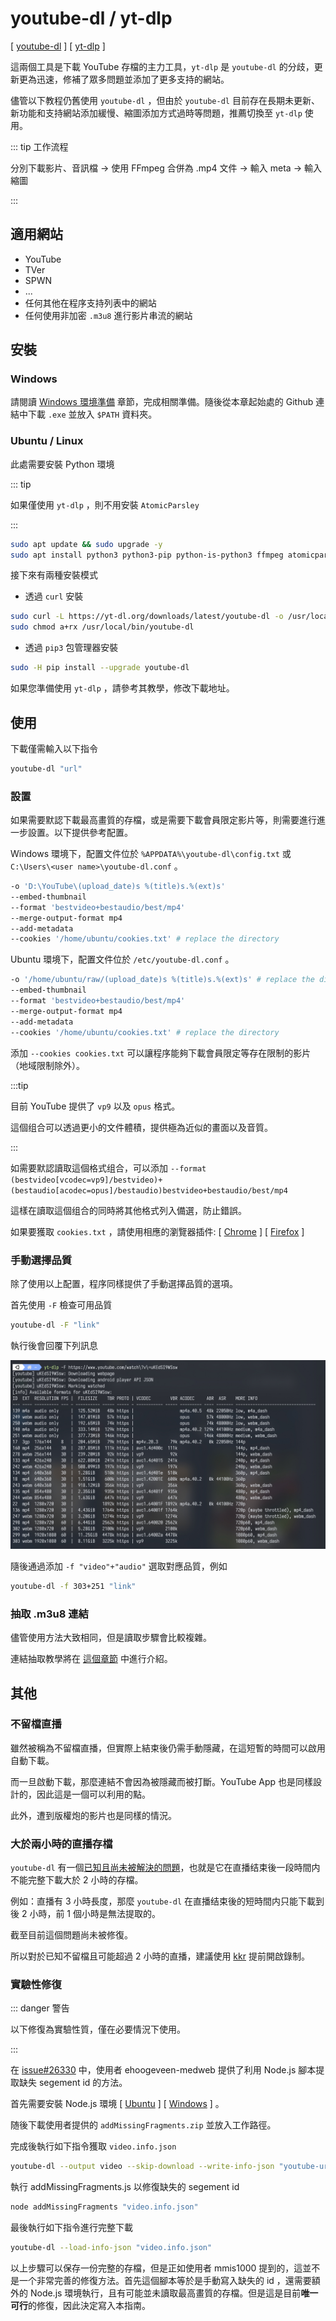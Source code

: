# youtube-dl / yt-dlp

[ [youtube-dl](https://github.com/ytdl-org/youtube-dl) ] [ [yt-dlp](https://github.com/yt-dlp/yt-dlp) ]

這兩個工具是下載 YouTube 存檔的主力工具，`yt-dlp` 是 `youtube-dl` 的分歧，更新更為迅速，修補了眾多問題並添加了更多支持的網站。

儘管以下教程仍舊使用 `youtube-dl` ，但由於 `youtube-dl` 目前存在長期未更新、新功能和支持網站添加緩慢、縮圖添加方式過時等問題，推薦切換至 `yt-dlp` 使用。

::: tip 工作流程

分別下載影片、音訊檔 → 使用 FFmpeg 合併為 .mp4 文件 → 輸入 meta → 輸入縮圖

:::

## 適用網站

- YouTube
- TVer
- SPWN
- ...
- 任何其他在程序支持列表中的網站
- 任何使用非加密 `.m3u8` 進行影片串流的網站

## 安裝

### Windows

請閱讀 [Windows 環境準備](/zh/preparation/) 章節，完成相關準備。隨後從本章起始處的 Github 連結中下載 `.exe` 並放入 `$PATH` 資料夾。

### Ubuntu / Linux

此處需要安裝 Python 環境

::: tip

如果僅使用 `yt-dlp` ，則不用安裝 `AtomicParsley`

:::

```bash
sudo apt update && sudo upgrade -y
sudo apt install python3 python3-pip python-is-python3 ffmpeg atomicparsley
```

接下來有兩種安裝模式

- 透過 `curl` 安裝

```bash
sudo curl -L https://yt-dl.org/downloads/latest/youtube-dl -o /usr/local/bin/
sudo chmod a+rx /usr/local/bin/youtube-dl
```

- 透過 `pip3` 包管理器安裝

```bash
sudo -H pip install --upgrade youtube-dl
```

如果您準備使用 `yt-dlp` ，請參考其教學，修改下載地址。

## 使用

下載僅需輸入以下指令

```bash
youtube-dl "url"
```

### 設置

如果需要默認下載最高畫質的存檔，或是需要下載會員限定影片等，則需要進行進一步設置。以下提供參考配置。

Windows 環境下，配置文件位於 `%APPDATA%\youtube-dl\config.txt` 或 `C:\Users\<user name>\youtube-dl.conf` 。

```bash
-o 'D:\YouTube\(upload_date)s %(title)s.%(ext)s'
--embed-thumbnail
--format 'bestvideo+bestaudio/best/mp4'
--merge-output-format mp4
--add-metadata
--cookies '/home/ubuntu/cookies.txt' # replace the directory
```

Ubuntu 環境下，配置文件位於 `/etc/youtube-dl.conf` 。

```bash
-o '/home/ubuntu/raw/(upload_date)s %(title)s.%(ext)s' # replace the directory
--embed-thumbnail
--format 'bestvideo+bestaudio/best/mp4'
--merge-output-format mp4
--add-metadata
--cookies '/home/ubuntu/cookies.txt' # replace the directory
```

添加 `--cookies cookies.txt` 可以讓程序能夠下載會員限定等存在限制的影片（地域限制除外）。

:::tip

目前 YouTube 提供了 `vp9` 以及 `opus` 格式。

這個组合可以透過更小的文件體積，提供極為近似的畫面以及音質。

:::

如需要默認讀取這個格式组合，可以添加 `--format (bestvideo[vcodec=vp9]/bestvideo)+(bestaudio[acodec=opus]/bestaudio)bestvideo+bestaudio/best/mp4`

這樣在讀取這個组合的同時將其他格式列入備選，防止錯誤。

如果要獲取 `cookies.txt` ，請使用相應的瀏覽器插件: [ [Chrome](https://chrome.google.com/webstore/detail/get-cookiestxt/bgaddhkoddajcdgocldbbfleckgcbcid) ] [ [Firefox](https://addons.mozilla.org/en-US/firefox/addon/cookies-txt/) ]

### 手動選擇品質

除了使用以上配置，程序同樣提供了手動選擇品質的選項。

首先使用 `-F` 檢查可用品質

```bash
youtube-dl -F "link"
```

執行後會回覆下列訊息

![result](./youtube-dl-0001.jpg)

隨後通過添加 `-f "video"+"audio"` 選取對應品質，例如

```bash
youtube-dl -f 303+251 "link"
```

### 抽取 .m3u8 連結

儘管使用方法大致相同，但是讀取步驟會比較複雜。

連結抽取教學將在 [這個章節](/tools/m3u8/) 中進行介紹。

## 其他

### 不留檔直播

雖然被稱為不留檔直播，但實際上結束後仍需手動隱藏，在這短暫的時間可以啟用自動下載。

而一旦啟動下載，那麼連結不會因為被隱藏而被打斷。YouTube App 也是同樣設計的，因此這是一個可以利用的點。

此外，遭到版權炮的影片也是同樣的情況。

### 大於兩小時的直播存檔

`youtube-dl` 有一個[已知且尚未被解決的問題](https://github.com/ytdl-org/youtube-dl/issues/26330)，也就是它在直播结束後一段時間内不能完整下載大於 2 小時的存檔。

例如：直播有 3 小時長度，那麼 `youtube-dl` 在直播结束後的短時間内只能下載到後 2 小時，前 1 個小時是無法提取的。

截至目前這個問題尚未被修復。

所以對於已知不留檔且可能超過 2 小時的直播，建議使用 [kkr](/tools/kkr/) 提前開啟錄制。

### 實驗性修復

::: danger 警告

以下修復為實驗性質，僅在必要情況下使用。

:::

在 [issue#26330](https://github.com/ytdl-org/youtube-dl/issues/26330#issuecomment-803654248) 中，使用者 ehoogeveen-medweb 提供了利用 Node.js 腳本提取缺失 segement id 的方法。

首先需要安裝 Node.js 環境 [ [Ubuntu](/zh-tw/preparation/#node-js) ] [ [Windows](/zh-tw/tools/kkr/#windows) ] 。

随後下載使用者提供的 `addMissingFragments.zip` 並放入工作路徑。

完成後執行如下指令獲取 `video.info.json`

```bash
youtube-dl --output video --skip-download --write-info-json "youtube-url"
```

執行 addMissingFragments.js 以修復缺失的 segement id

```bash
node addMissingFragments "video.info.json"
```

最後執行如下指令進行完整下載

```bash
youtube-dl --load-info-json "video.info.json"
```

以上步驟可以保存一份完整的存檔，但是正如使用者 mmis1000 提到的，這並不是一个非常完善的修復方法。首先這個腳本等於是手動寫入缺失的 id ，還需要額外的 Node.js 環境執行，且有可能並未讀取最高畫質的存檔。但是這是目前**唯一可行**的修復，因此決定寫入本指南。
